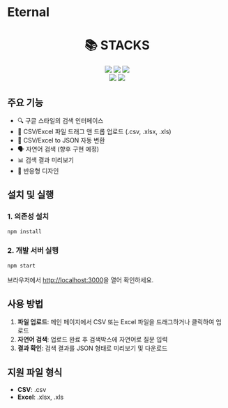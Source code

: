 # Eternal
<div align=center><h1>📚 STACKS</h1></div>

<div align=center> 
  <img src="https://img.shields.io/badge/claude-E34F26?style=for-the-badge&logo=claude&logoColor=white">
<img src="https://img.shields.io/badge/TailwindCss-181717?style=for-the-badge&logo=Tailwindcss&logoColor=white">
<img src="https://img.shields.io/badge/React-3776AB?style=for-the-badge&logo=React&logoColor=white">
    <br>
  <img src="https://img.shields.io/badge/github-181717?style=for-the-badge&logo=github&logoColor=white">
  <img src="https://img.shields.io/badge/git-F05032?style=for-the-badge&logo=git&logoColor=white">
  <br>
</div>

## 주요 기능

- 🔍 구글 스타일의 검색 인터페이스
- 📁 CSV/Excel 파일 드래그 앤 드롭 업로드 (.csv, .xlsx, .xls)
- 🔄 CSV/Excel to JSON 자동 변환
- 🗣️ 자연어 검색 (향후 구현 예정)
- 📊 검색 결과 미리보기
- 📱 반응형 디자인

## 설치 및 실행

### 1. 의존성 설치
```bash
npm install
```

### 2. 개발 서버 실행
```bash
npm start
```

브라우저에서 [http://localhost:3000](http://localhost:3000)을 열어 확인하세요.

## 사용 방법

1. **파일 업로드**: 메인 페이지에서 CSV 또는 Excel 파일을 드래그하거나 클릭하여 업로드
2. **자연어 검색**: 업로드 완료 후 검색박스에 자연어로 질문 입력
3. **결과 확인**: 검색 결과를 JSON 형태로 미리보기 및 다운로드

## 지원 파일 형식

- **CSV**: .csv
- **Excel**: .xlsx, .xls
